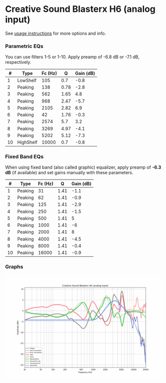 # Creative Sound Blasterx H6 (analog input)
See [usage instructions](https://github.com/jaakkopasanen/AutoEq#usage) for more options and info.

### Parametric EQs
You can use filters 1-5 or 1-10. Apply preamp of -6.8 dB or -7.1 dB, respectively.

|   # | Type      |   Fc (Hz) |    Q |   Gain (dB) |
|-----|-----------|-----------|------|-------------|
|   1 | LowShelf  |       105 | 0.7  |        -0.8 |
|   2 | Peaking   |       138 | 0.78 |        -2.8 |
|   3 | Peaking   |       562 | 1.65 |         4.8 |
|   4 | Peaking   |       968 | 2.47 |        -5.7 |
|   5 | Peaking   |      2105 | 2.82 |         6.9 |
|   6 | Peaking   |        42 | 1.76 |        -0.3 |
|   7 | Peaking   |      2574 | 5.7  |         3.2 |
|   8 | Peaking   |      3269 | 4.97 |        -4.1 |
|   9 | Peaking   |      5202 | 5.12 |        -7.3 |
|  10 | HighShelf |     10000 | 0.7  |        -0.8 |

### Fixed Band EQs
When using fixed band (also called graphic) equalizer, apply preamp of **-6.3 dB** (if available) and set gains manually with these parameters.

|   # | Type    |   Fc (Hz) |    Q |   Gain (dB) |
|-----|---------|-----------|------|-------------|
|   1 | Peaking |        31 | 1.41 |        -1.1 |
|   2 | Peaking |        62 | 1.41 |        -0.9 |
|   3 | Peaking |       125 | 1.41 |        -2.9 |
|   4 | Peaking |       250 | 1.41 |        -1.5 |
|   5 | Peaking |       500 | 1.41 |         5   |
|   6 | Peaking |      1000 | 1.41 |        -6   |
|   7 | Peaking |      2000 | 1.41 |         8   |
|   8 | Peaking |      4000 | 1.41 |        -4.5 |
|   9 | Peaking |      8000 | 1.41 |        -0.4 |
|  10 | Peaking |     16000 | 1.41 |        -0.9 |

### Graphs
![](./Creative%20Sound%20Blasterx%20H6%20(analog%20input).png)
